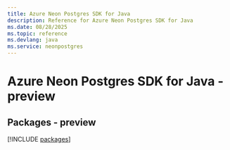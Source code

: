 ```yaml
---
title: Azure Neon Postgres SDK for Java
description: Reference for Azure Neon Postgres SDK for Java
ms.date: 08/28/2025
ms.topic: reference
ms.devlang: java
ms.service: neonpostgres
---
```

# Azure Neon Postgres SDK for Java - preview
## Packages - preview
[!INCLUDE [packages](neon-postgres-index.md)]